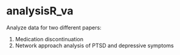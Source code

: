 # analysisR_va
Analyze data for two different papers:
1. Medication discontinuation 
2. Network approach analysis of PTSD and depressive symptoms
